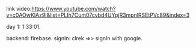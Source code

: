 link video:https://www.youtube.com/watch?v=c0AOwKlAz9I&list=PLIh7Cum07cvbd4UYpjR3mpnlRSEtPVc89&index=3

day 1:   1:33:01.


backend: firebase.
signIn: clrek =>> signIn with google.